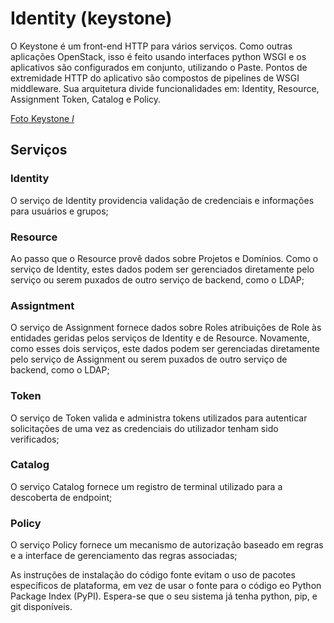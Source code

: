 # Identity (keystone)
O Keystone é um front-end HTTP para vários serviços. Como outras aplicações OpenStack, isso é feito usando interfaces python WSGI e os aplicativos são configurados em conjunto, utilizando o Paste. Pontos de extremidade HTTP do aplicativo são compostos de pipelines de WSGI middleware. Sua arquitetura divide funcionalidades em: Identity, Resource, Assignment Token, Catalog e Policy.

[Foto Keystone _I_](http://docs.openstack.org/icehouse/install-guide/install/apt/content/figures/2/figures/SCH_5002_V00_NUAC-Keystone.png)
## Serviços
### Identity
O serviço de Identity providencia validação de credenciais e informações para usuários e grupos;

### Resource
Ao passo que o Resource provê dados sobre Projetos e Domínios. Como o serviço de Identity, estes dados podem ser gerenciados diretamente pelo serviço ou serem puxados de outro serviço de backend, como o LDAP;

### Assigntment
O serviço de Assignment fornece dados sobre Roles atribuições de Role às entidades geridas pelos serviços de Identity e de Resource. Novamente, como esses dois serviços, este dados podem ser gerenciadas diretamente pelo serviço de Assignment ou serem puxados de outro serviço de backend, como o LDAP;

### Token
O serviço de Token valida e administra tokens utilizados para autenticar solicitações de uma vez as credenciais do utilizador tenham sido verificados;

### Catalog
O serviço Catalog fornece um registro de terminal utilizado para a descoberta de endpoint;

### Policy
O serviço Policy fornece um mecanismo de autorização baseado em regras e a interface de gerenciamento das regras associadas;


As instruções de instalação do código fonte evitam o uso de pacotes específicos de plataforma, em vez de usar o fonte para o código eo Python Package Index (PyPI). Espera-se que o seu sistema já tenha python, pip, e git disponíveis.


